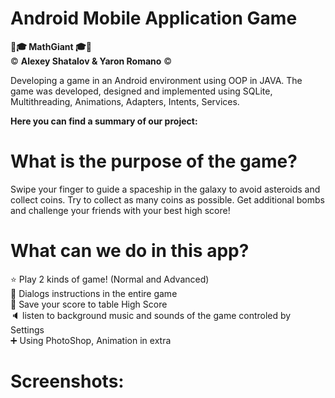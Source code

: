 <h1>Android Mobile Application Game </h1>

<b>🧠🎓  MathGiant  🎓🧠 </b>
<br>
©️ <b> Alexey Shatalov & Yaron Romano</b> ©️

<p>Developing a game in an Android environment using OOP in JAVA.
The game was developed, designed and implemented using SQLite, Multithreading, Animations, Adapters, Intents, Services.</p>

<b> Here you can find a summary of our project:</b>


<h1>What is the purpose of the game?</h1>
<p>Swipe your finger to guide a spaceship in the galaxy to avoid asteroids and collect coins.
Try to collect as many coins as possible. Get additional bombs and challenge your friends with your best high score!</p>

<h1>What can we do in this app?</h1>
<p>
⭐ Play 2 kinds of game! (Normal and Advanced)
  <br>
📝 Dialogs instructions in the entire game
  <br>
💾 Save your score to table High Score
  <br>
🔈 listen to background music and sounds of the game controled by Settings
  <br>
➕ Using PhotoShop, Animation in extra
</p>

<h1>Screenshots: </h1>
